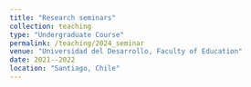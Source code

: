 ```yaml
---
title: "Research seminars"
collection: teaching
type: "Undergraduate Course"
permalink: /teaching/2024_seminar
venue: "Universidad del Desarrollo, Faculty of Education"
date: 2021--2022
location: "Santiago, Chile"
---
```


<!-- For two consecutive years, 2020 and 2021, I taught the tutorial accompagnying the graduate course *Multivariate Regression Analyses*, taught by Prof. Dr. Roger Berger. The tutorial primarily focussed on teaching the students advanced quantitative methods in R, but I also taught the basic theory of these methods. --->  
